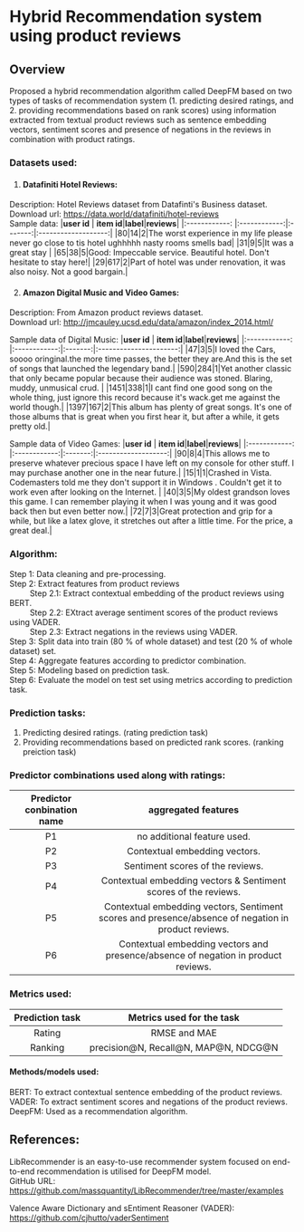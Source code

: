 # Hybrid Recommendation system using product reviews

## Overview
Proposed a hybrid recommendation algorithm  called DeepFM based on two types of tasks of recommendation system (1. predicting desired ratings, and 2. providing recommendations based on rank scores) using information extracted from textual product reviews such as sentence embedding vectors, sentiment scores and presence of negations in the reviews in combination with product ratings.

### Datasets used: 

1. #### Datafiniti Hotel Reviews: <br />
Description: Hotel Reviews dataset from Datafinti's Business dataset. <br />
Download url: https://data.world/datafiniti/hotel-reviews <br/>
Sample data: 
|**user id** | **item id**|**label**|**reviews**|
|:------------: |:------------:|:-------:|:-------------------:|
|80|14|2|The worst experience in my life please never go close to tis hotel ughhhhh nasty rooms smells bad|
|31|9|5|It was a great stay |
|65|38|5|Good: Impeccable service. Beautiful hotel. Don't hesitate to stay here!|
|29|617|2|Part of hotel was under renovation, it was also noisy. Not a good bargain.|

2. #### Amazon Digital Music and Video Games: <br />
Description: From Amazon product reviews dataset. <br />
Download url: http://jmcauley.ucsd.edu/data/amazon/index_2014.html/ <br/>

Sample data of Digital Music: 
|**user id** | **item id**|**label**|**reviews**|
|:------------: |:------------:|:-------:|:----------------------:|
|47|3|5|I loved the Cars, soooo oringinal.the more time passes, the better they are.And this is the set of songs that launched the legendary band.|
|590|284|1|Yet another classic that only became popular because their audience was stoned. Blaring, muddy, unmusical crud. |
|1451|338|1|I cant find one good song on the whole thing, just ignore this record because it's wack.get me against the world though.|
|1397|167|2|This album has plenty of great songs.  It's one of those albums that is great when you first hear it, but after a while, it gets pretty old.|

Sample data of Video Games: 
|**user id** | **item id**|**label**|**reviews**|
|:------------: |:------------:|:-------:|:-------------------:|
|90|8|4|This allows me to preserve whatever precious space I have left on my console for other stuff. I may purchase another one in the near future.|
|15|1|1|Crashed in Vista.  Codemasters told me they don't support it in Windows .  Couldn't get it to work even after looking on the Internet. |
|40|3|5|My oldest grandson loves this game. I can remember playing it when I was young and it was good back then but even better now.|
|72|7|3|Great protection and grip for a while, but like a latex glove, it stretches out after a little time.  For the price, a great deal.|


### Algorithm: 

Step 1: Data cleaning and pre-processing. <br/>
Step 2: Extract features from product reviews <br/>
&emsp; &emsp; Step 2.1: Extract contextual embedding of the product reviews using BERT. <br/>
&emsp; &emsp; Step 2.2: EXtract average sentiment scores of the product reviews using VADER. <br/>
&emsp; &emsp; Step 2.3: Extract negations in the reviews using VADER. <br/>
Step 3: Split data into train (80 % of whole dataset) and test (20 % of whole dataset) set. <br/>
Step 4: Aggregate features according to predictor combination. <br/>
Step 5: Modeling based on prediction task. <br/>
Step 6: Evaluate the model on test set using metrics according to prediction task. 


### Prediction tasks: <br/>
1. Predicting desired ratings. (rating prediction task) <br/>
2. Providing recommendations based on predicted rank scores. (ranking preiction task) <br/>

### Predictor combinations used along with ratings: 
|**Predictor conbination name** | **aggregated features**|
|:------------: |:----------------------:|
|P1|no additional feature used.|
|P2|Contextual embedding vectors.|
|P3|Sentiment scores of the reviews.|
|P4|Contextual embedding vectors & Sentiment scores of the reviews.|
|P5|Contextual embedding vectors, Sentiment scores and presence/absence of negation in product reviews.|
|P6|Contextual embedding vectors and presence/absence of negation in product reviews.|


### Metrics used:
|**Prediction task** | **Metrics used for the task**|
|:------------: |:----------------------:|
|Rating|RMSE and MAE
|Ranking|precision@N, Recall@N, MAP@N, NDCG@N|


#### Methods/models used: <br />
BERT: To extract contextual sentence embedding of the product reviews. <br />
VADER: To extract sentiment scores and negations of the product reviews. <br />
DeepFM: Used as a recommendation algorithm. <br />





## References:
LibRecommender is an easy-to-use recommender system focused on end-to-end recommendation is utilised for DeepFM model. <br />
GitHub URL: https://github.com/massquantity/LibRecommender/tree/master/examples

Valence Aware Dictionary and sEntiment Reasoner (VADER):
https://github.com/cjhutto/vaderSentiment
